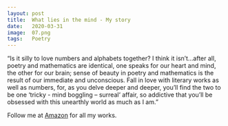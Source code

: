 ```yaml
---
layout: post
title:  What lies in the mind - My story
date:   2020-03-31
image:  07.png
tags:   Poetry
---
```


 “Is it silly to love numbers and alphabets together? I think it isn’t…after all, poetry and mathematics are identical, one speaks for our heart and mind, the other for our brain; sense of beauty in poetry and mathematics is the result of our immediate and unconscious.
Fall in love with literary works as well as numbers, for, as you delve deeper and deeper, you’ll find the two to be one ‘tricky - mind boggling – surreal‘ affair, so addictive that you’ll be obsessed with this unearthly world as much as I am.”

Follow me at [Amazon](https://www.amazon.com/Srijit-Mondal/e/B07DMQN5YD) for all my works.
